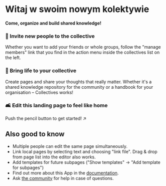 # Witaj w swoim nowym kolektywie

**Come, organize and build shared knowledge!**


### 👥 Invite new people to the collective

Whether you want to add your friends or whole groups, follow the "manage members" link that you find in the action menu inside the collectives list on the left.

### 🌱 Bring life to your collective

Create pages and share your thoughts that really matter. Whether it's a shared knowledge repository for the community or a handbook for your organisation – Collectives works!

### 🛋️ Edit this landing page to feel like home

Push the pencil button to get started! ↗️


## Also good to know

* Multiple people can edit the same page simultaneously.
* Link local pages by selecting text and choosing "link file". Drag & drop from page list into the editor also works.
* Add templates for future subpages ("Show templates" -> "Add template for subpages")
* Find out more about this App in the [documentation](https://collectivecloud.gitlab.io/collectives/).
* Ask [the community](https://help.nextcloud.com/c/apps/collectives/174) for help in case of questions.
